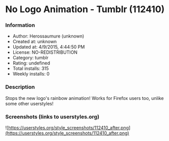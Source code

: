 # No Logo Animation - Tumblr (112410)

### Information
- Author: Herossaumure (unknown)
- Created at: unknown
- Updated at: 4/9/2015, 4:44:50 PM
- License: NO-REDISTRIBUTION
- Category: tumblr
- Rating: undefined
- Total installs: 315
- Weekly installs: 0


### Description
Stops the new logo's rainbow animation! Works for Firefox users too, unlike some other userstyles!


### Screenshots (links to userstyles.org)
![https://userstyles.org/style_screenshots/112410_after.png](https://userstyles.org/style_screenshots/112410_after.png)


